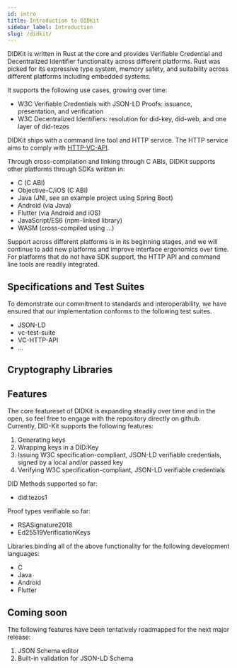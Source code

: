 ```yaml
---
id: intro
title: Introduction to DIDKit
sidebar_label: Introduction
slug: /didkit/
---
```


DIDKit is written in Rust at the core and provides Verifiable Credential and
Decentralized Identifier functionality across different platforms. Rust was
picked for its expressive type system, memory safety, and suitability across
different platforms including embedded systems.

It supports the following use cases, growing over time:

- W3C Verifiable Credentials with JSON-LD Proofs: issuance, presentation, and
  verification
- W3C Decentralized Identifiers: resolution for did-key, did-web, and one layer
  of did-tezos

DIDKit ships with a command line tool and HTTP service. The HTTP service aims
to comply with [HTTP-VC-API](https://w3c-ccg.github.io/vc-http-api/).

Through cross-compilation and linking through C ABIs, DIDKit supports other
platforms through SDKs written in:

- C (C ABI)
- Objective-C/iOS (C ABI)
- Java (JNI, see an example project using Spring Boot)
- Android (via Java)
- Flutter (via Android and iOS)
- JavaScript/ES6 (npm-linked library)
- WASM (cross-compiled using ...)

Support across different platforms is in its beginning stages, and we will
continue to add new platforms and improve interface ergonomics over time. For
platforms that do not have SDK support, the HTTP API and command line tools are
readily integrated.

## Specifications and Test Suites

To demonstrate our commitment to standards and interoperability, we have
ensured that our implementation conforms to the following test suites.

- JSON-LD
- vc-test-suite
- VC-HTTP-API
- ...

## Cryptography Libraries

## Features

The core featureset of DIDKit is expanding steadily over time and in the open, so feel free to engage with the repository directly on github. Currently, DID-Kit supports the following features:

1. Generating keys
2. Wrapping keys in a DID:Key 
3. Issuing W3C specification-compliant, JSON-LD verifiable credentials, signed by a local and/or passed key
4. Verifying W3C specification-compliant, JSON-LD verifiable credentials

DID Methods supported so far: 
* did:tezos1

Proof types verifiable so far:
* RSASignature2018
* Ed25519VerificationKeys

Libraries binding all of the above functionality for the following development languages:
* C
* Java
* Android
* Flutter


## Coming soon

The following features have been tentatively roadmapped for the next major release:
1. JSON Schema editor
2. Built-in validation for JSON-LD Schema
